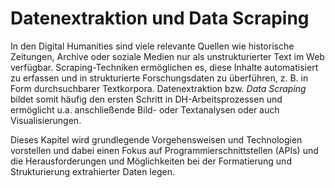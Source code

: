 # Datenextraktion und Data Scraping
 
In den Digital Humanities sind viele relevante Quellen wie historische Zeitungen, Archive oder soziale Medien nur als unstrukturierter Text im Web verfügbar. Scraping-Techniken ermöglichen es, diese Inhalte automatisiert zu erfassen und in strukturierte Forschungsdaten zu überführen, z. B. in Form durchsuchbarer Textkorpora. Datenextraktion bzw. *Data Scraping* bildet somit häufig den ersten Schritt in DH-Arbeitsprozessen und ermöglicht u.a. anschließende Bild- oder Textanalysen oder auch Visualisierungen.

Dieses Kapitel wird grundlegende Vorgehensweisen und Technologien vorstellen und dabei einen Fokus auf Programmierschnittstellen (APIs) und die Herausforderungen und Möglichkeiten bei der Formatierung und Strukturierung extrahierter Daten legen.